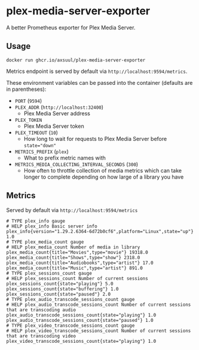 # plex-media-server-exporter

A better Prometheus exporter for Plex Media Server.

## Usage

```shell
docker run ghcr.io/axsuul/plex-media-server-exporter
```

Metrics endpoint is served by default via `http://localhost:9594/metrics`.

These environment variables can be passed into the container (defaults are in parentheses):

* `PORT` (`9594`)
* `PLEX_ADDR` (`http://localhost:32400`)
  - Plex Media Server address
* `PLEX_TOKEN`
  - Plex Media Server token
* `PLEX_TIMEOUT` (`10`)
  - How long to wait for requests to Plex Media Server before `state="down"`
* `METRICS_PREFIX` (`plex`)
  - What to prefix metric names with
* `METRICS_MEDIA_COLLECTING_INTERVAL_SECONDS` (`300`)
  - How often to throttle collection of media metrics which can take longer to complete depending on how large of a library you have

## Metrics

Served by default via `http://localhost:9594/metrics`

```
# TYPE plex_info gauge
# HELP plex_info Basic server info
plex_info{version="1.29.2.6364-6d72b0cf6",platform="Linux",state="up"} 1.0
# TYPE plex_media_count gauge
# HELP plex_media_count Number of media in library
plex_media_count{title="Movies",type="movie"} 19318.0
plex_media_count{title="Shows",type="show"} 2318.0
plex_media_count{title="Audiobooks",type="artist"} 17.0
plex_media_count{title="Music",type="artist"} 891.0
# TYPE plex_sessions_count gauge
# HELP plex_sessions_count Number of current sessions
plex_sessions_count{state="playing"} 5.0
plex_sessions_count{state="buffering"} 1.0
plex_sessions_count{state="paused"} 2.0
# TYPE plex_audio_transcode_sessions_count gauge
# HELP plex_audio_transcode_sessions_count Number of current sessions that are transcoding audio
plex_audio_transcode_sessions_count{state="playing"} 1.0
plex_audio_transcode_sessions_count{state="paused"} 1.0
# TYPE plex_video_transcode_sessions_count gauge
# HELP plex_video_transcode_sessions_count Number of current sessions that are transcoding video
plex_video_transcode_sessions_count{state="playing"} 1.0
```
